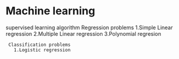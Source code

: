 # Machine learning
 supervised learning algorithm
     Regression  problems
       1.Simple Linear regression
       2.Multiple Linear regression
       3.Polynomial regresion


      
     Classification problems
       1.Logistic regression
